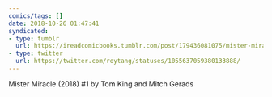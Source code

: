 ```yaml
---
comics/tags: []
date: 2018-10-26 01:47:41
syndicated:
- type: tumblr
  url: https://ireadcomicbooks.tumblr.com/post/179436081075/mister-miracle-2018-1-by-tom-king-and-mitch
- type: twitter
  url: https://twitter.com/roytang/statuses/1055637059380133888/
---
```


Mister Miracle (2018) #1 by Tom King and Mitch Gerads